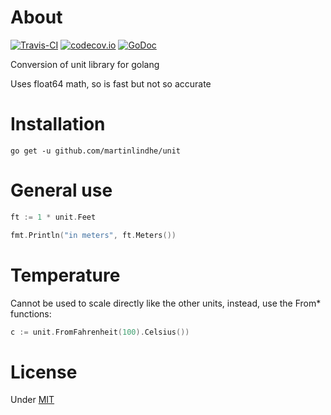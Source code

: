 # About

[![Travis-CI](https://api.travis-ci.org/martinlindhe/unit.svg)](https://travis-ci.org/martinlindhe/unit)
[![codecov.io](https://codecov.io/github/martinlindhe/unit/coverage.svg?branch=master)](https://codecov.io/github/martinlindhe/unit?branch=master)
[![GoDoc](https://godoc.org/github.com/martinlindhe/unit?status.svg)](https://godoc.org/github.com/martinlindhe/unit)

Conversion of unit library for golang

Uses float64 math, so is fast but not so accurate


# Installation

```
go get -u github.com/martinlindhe/unit
```


# General use

```go
ft := 1 * unit.Feet

fmt.Println("in meters", ft.Meters())
```


# Temperature

Cannot be used to scale directly like the other units, instead, use the From* functions:

```go
c := unit.FromFahrenheit(100).Celsius())
```


# License

Under [MIT](LICENSE)
